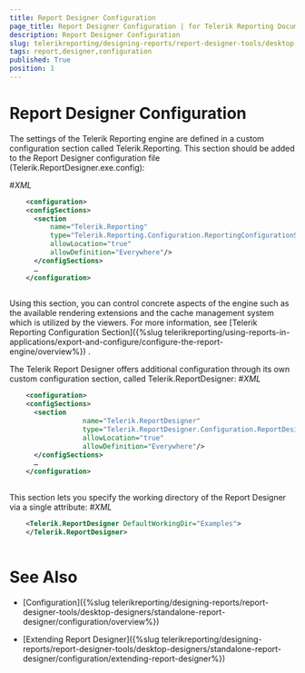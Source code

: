 ```yaml
---
title: Report Designer Configuration
page_title: Report Designer Configuration | for Telerik Reporting Documentation
description: Report Designer Configuration
slug: telerikreporting/designing-reports/report-designer-tools/desktop-designers/standalone-report-designer/configuration/report-designer-configuration
tags: report,designer,configuration
published: True
position: 1
---
```


# Report Designer Configuration



The settings of the Telerik Reporting engine are defined in a custom configuration section called Telerik.Reporting. This section should be added
        to the Report Designer configuration file (Telerik.ReportDesigner.exe.config):
      
#_XML_

	
````xml
    <configuration>
    <configSections>
      <section
          name="Telerik.Reporting"
          type="Telerik.Reporting.Configuration.ReportingConfigurationSection, Telerik.Reporting"
          allowLocation="true"
          allowDefinition="Everywhere"/>
      </configSections>
      …
    </configuration>
      
````




Using this section, you can control concrete aspects of the engine such as the available rendering extensions and the cache management system which is
        utilized by the viewers. For more information, see 
[Telerik Reporting Configuration Section]({%slug telerikreporting/using-reports-in-applications/export-and-configure/configure-the-report-engine/overview%})
.
      


The Telerik Report Designer offers additional configuration through its own custom configuration section, called Telerik.ReportDesigner:
#_XML_

	
````xml
    <configuration>
    <configSections>
      <section
                  name="Telerik.ReportDesigner"
                  type="Telerik.ReportDesigner.Configuration.ReportDesignerConfigurationSection, Telerik.ReportDesigner.Configuration"
                  allowLocation="true"
                  allowDefinition="Everywhere"/>
      </configSections>
      …
    </configuration>
      
````




This section lets you specify the working directory of the Report Designer via a single attribute:
#_XML_

	
````xml
    <Telerik.ReportDesigner DefaultWorkingDir="Examples">
    </Telerik.ReportDesigner>
      
````




## 

# See Also


 * [Configuration]({%slug telerikreporting/designing-reports/report-designer-tools/desktop-designers/standalone-report-designer/configuration/overview%})


 * [Extending Report Designer]({%slug telerikreporting/designing-reports/report-designer-tools/desktop-designers/standalone-report-designer/configuration/extending-report-designer%})

